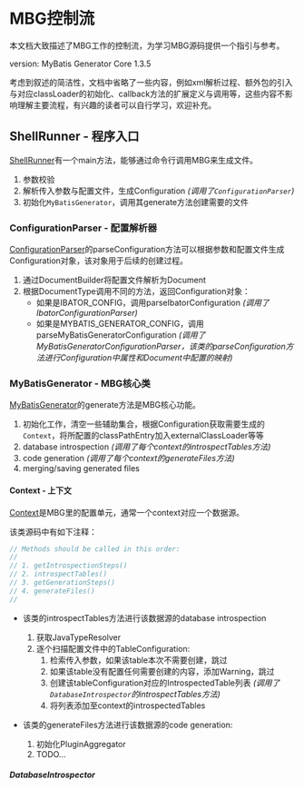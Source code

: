 # MBG控制流

本文档大致描述了MBG工作的控制流，为学习MBG源码提供一个指引与参考。

version: MyBatis Generator Core 1.3.5

考虑到叙述的简洁性，文档中省略了一些内容，例如xml解析过程、额外包的引入与对应classLoader的初始化、callback方法的扩展定义与调用等，这些内容不影响理解主要流程，有兴趣的读者可以自行学习，欢迎补充。

## ShellRunner - 程序入口

[ShellRunner](https://github.com/Sunxiai51/mybatis-generator-core/blob/master/src/main/java/org/mybatis/generator/api/ShellRunner.java)有一个main方法，能够通过命令行调用MBG来生成文件。
1. 参数校验
2. 解析传入参数与配置文件，生成Configuration *(调用了`ConfigurationParser`)*
3. 初始化`MyBatisGenerator`，调用其generate方法创建需要的文件

### ConfigurationParser - 配置解析器

[ConfigurationParser](https://github.com/Sunxiai51/mybatis-generator-core/blob/master/src/main/java/org/mybatis/generator/config/xml/ConfigurationParser.java)的parseConfiguration方法可以根据参数和配置文件生成Configuration对象，该对象用于后续的创建过程。
1. 通过DocumentBuilder将配置文件解析为Document
2. 根据DocumentType调用不同的方法，返回Configuration对象：
	- 如果是IBATOR_CONFIG，调用parseIbatorConfiguration *(调用了IbatorConfigurationParser)*
	- 如果是MYBATIS_GENERATOR_CONFIG，调用parseMyBatisGeneratorConfiguration *(调用了MyBatisGeneratorConfigurationParser，该类的parseConfiguration方法进行Configuration中属性和Document中配置的映射)*

### MyBatisGenerator - MBG核心类

[MyBatisGenerator](https://github.com/Sunxiai51/mybatis-generator-core/blob/master/src/main/java/org/mybatis/generator/api/MyBatisGenerator.java)的generate方法是MBG核心功能。
1. 初始化工作，清空一些辅助集合，根据Configuration获取需要生成的`Context`，将所配置的classPathEntry加入externalClassLoader等等
2. database introspection *(调用了每个context的introspectTables方法)*
3. code generation *(调用了每个context的generateFiles方法)*
4. merging/saving generated files

#### Context - 上下文

[Context](https://github.com/Sunxiai51/mybatis-generator-core/blob/master/src/main/java/org/mybatis/generator/config/Context.java)是MBG里的配置单元，通常一个context对应一个数据源。

该类源码中有如下注释：
```java
// Methods should be called in this order:
//
// 1. getIntrospectionSteps()
// 2. introspectTables()
// 3. getGenerationSteps()
// 4. generateFiles()
//
```

- 该类的introspectTables方法进行该数据源的database introspection
	1. 获取JavaTypeResolver
	2. 逐个扫描配置文件中的TableConfiguration:
		1. 检索传入参数，如果该table本次不需要创建，跳过
		2. 如果该table没有配置任何需要创建的内容，添加Warning，跳过
		3. 创建该tableConfiguration对应的IntrospectedTable列表 *(调用了`DatabaseIntrospector`的introspectTables方法)*
		4. 将列表添加至context的introspectedTables

- 该类的generateFiles方法进行该数据源的code generation:
	1. 初始化PluginAggregator
	2. TODO...

##### DatabaseIntrospector
